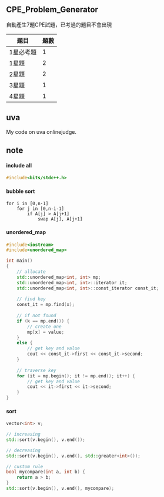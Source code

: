 
## CPE_Problem_Generator

自動產生7題CPE試題，已考過的題目不會出現

|題目|題數|
|---|---|
1星必考題|1
1星題|2
2星題|2
3星題|1
4星題|1

## uva

My code on uva onlinejudge.

## note 

#### include all
``` cpp
#include<bits/stdc++.h>
```

#### bubble sort
``` 
for i in [0,n-1]
    for j in [0,n-i-1]
        if A[j] > A[j+1]
            swap A[j], A[j+1]
```

#### unordered_map
``` cpp
#include<iostream>
#include<unordered_map>

int main()
{
    // allocate
    std::unordered_map<int, int> mp;
    std::unordered_map<int, int>::iterator it;
    std::unordered_map<int, int>::const_iterator const_it;
    
    // find key
    const_it = mp.find(x);
    
    // if not found
    if (k == mp.end()) {
        // create one
        mp[x] = value;
    }
    else {
        // get key and value
        cout << const_it->first << const_it->second;
    }
    
    // traverse key
    for (it = mp.begin(); it != mp.end(); it++) {
        // get key and value
        cout << it->first << it->second;
    }
}
```

#### sort 
``` cpp
vector<int> v;

// increasing
std::sort(v.begin(), v.end());

// decreasing
std::sort(v.begin(), v.end(), std::greater<int>());

// custom rule
bool mycompare(int a, int b) {
    return a > b;
}
std::sort(v.begin(), v.end(), mycompare);
```
